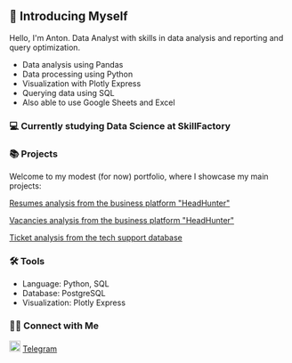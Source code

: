 ## 👋 Introducing Myself

Hello, I'm Anton. Data Analyst with skills in data analysis and reporting and query optimization.

- Data analysis using Pandas
- Data processing using Python
- Visualization with Plotly Express
- Querying data using SQL
- Also able to use Google Sheets and Excel

### 💻 Currently studying Data Science at SkillFactory

### 📚 Projects

Welcome to my modest (for now) portfolio, where I showcase my main projects:

[Resumes analysis from the business platform "HeadHunter"](https://github.com/ant0nysam/project1)

[Vacancies analysis from the business platform "HeadHunter"](https://github.com/ant0nysam/project2)

[Ticket analysis from the tech support database](https://github.com/ant0nysam/Ticket_Analysis)

### 🛠️ Tools

- Language: Python, SQL
- Database: PostgreSQL
- Visualization: Plotly Express

### 👋🏻 Connect with Me

<img src="https://img.icons8.com/?size=100&id=63306&format=png&color=000000" alt="tglogo" width="20" height="20"> [Telegram](https://t.me/ant0nysam)
